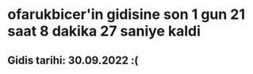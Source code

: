 # ofarukbicer'in gidisine son 1 gun 21 saat 8 dakika 27 saniye kaldi

## Gidis tarihi: 30.09.2022 :(